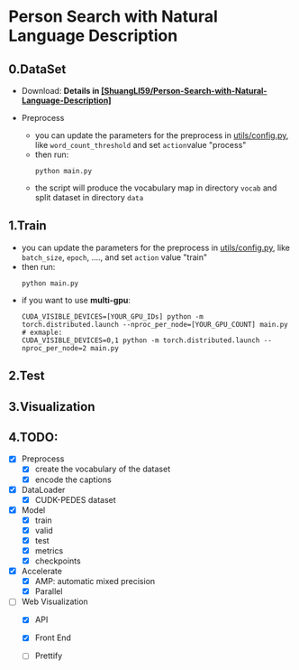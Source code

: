 # Person Search with Natural Language Description


## 0.DataSet
 - Download:
**Details in [[ShuangLI59/Person-Search-with-Natural-Language-Description]](https://github.com/ShuangLI59/Person-Search-with-Natural-Language-Description)**

- Preprocess
    - you can update the parameters for the preprocess in [utils/config.py](./utils/config.py), like `word_count_threshold` and set `action`value "process"
    - then run:
        ```shell
        python main.py
        ```
    - the script will produce the  vocabulary map in directory `vocab` and split dataset  in directory `data`

## 1.Train
 - you can update the parameters for the preprocess in [utils/config.py](./utils/config.py), like `batch_size`, `epoch`, ...., and set `action` value "train"
- then run:
    ```shell
    python main.py
    ```
- if you want to use **multi-gpu**:
    ```shell
    CUDA_VISIBLE_DEVICES=[YOUR_GPU_IDs] python -m torch.distributed.launch --nproc_per_node=[YOUR_GPU_COUNT] main.py
    # exmaple:
    CUDA_VISIBLE_DEVICES=0,1 python -m torch.distributed.launch --nproc_per_node=2 main.py
    ```

## 2.Test

## 3.Visualization

## 4.TODO:
- [x] Preprocess
    - [x] create the vocabulary of the dataset
    - [x] encode the captions
- [x] DataLoader
    - [x] CUDK-PEDES dataset
- [x]  Model
    - [x] train
    - [x] valid
    - [x] test
    - [x] metrics
    - [x] checkpoints
- [x] Accelerate
    - [x] AMP: automatic mixed precision
    - [x] Parallel
- [ ] Web Visualization
    - [x] API
    - [x] Front End
    - [ ] Prettify


